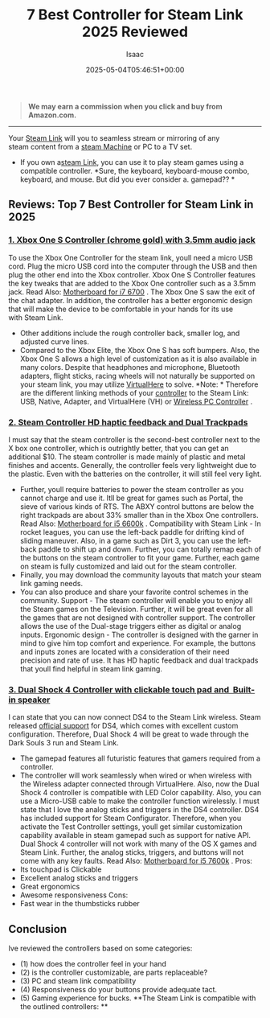 ﻿---
author: Isaac
layout: post
title: 7 Best Controller for Steam Link 2025 Reviewed
date: '2025-05-04T05:46:51+00:00'
categories:
- Controllers
tags: []
slug: /best-controller-for-steam-link/
lastmod: 2025-05-07T12:21:23+03:00
---
> **We may earn a commission when you click and buy from Amazon.com.**
>

---
Your
[Steam Link](https://www.amazon.com/dp/B016XBGWAQ/?tag=p-policy-20)
will you to seamless stream or mirroring of any steam content from a
[steam Machine](https://en.wikipedia.org/wiki/Steam_Machine_(hardware_platform))
or PC to a TV set.
- If you own a[steam Link](https://www.amazon.com/dp/B016XBGWAQ/?tag=p-policy-20), you can use it to play steam games using a compatible controller.
*Sure, the keyboard, keyboard-mouse combo, keyboard, and mouse. But did you ever consider a. gamepad?? *
## Reviews: Top 7 Best Controller for Steam Link in 2025
### [1. Xbox One S Controller (chrome gold) with 3.5mm audio jack](https://www.amazon.com/dp/B076589BVQ/?tag=p-policy-20)
To use the Xbox One Controller for the steam link, youll need a micro USB cord.
Plug the micro USB cord into the computer through the USB and then plug the other end into the Xbox controller.
Xbox One S Controller features the key tweaks that are added to the Xbox One controller such as a 3.5mm jack. Read Also:
[Motherboard for i7 6700](https://pestpolicy.com/best-motherboard-for-i7-6700/)
.
The Xbox One S saw the exit of the chat adapter. In addition, the controller has a better ergonomic design that will make the device to be comfortable in your hands for its use with Steam Link.
- Other additions include the rough controller back, smaller log, and adjusted curve lines.
- Compared to the Xbox Elite, the Xbox One S has soft bumpers. Also, the Xbox One S allows a high level of customization as it is also available in many colors.
Despite that headphones and microphone, Bluetooth adapters, flight sticks, racing wheels will not naturally be supported on your steam link, you may utilize
[VirtualHere](http://store.steampowered.com/app/440520/)
to solve.
*Note: *
Therefore are the different linking methods of your
[controller](https://safetomatic.com)
to the Steam Link: USB, Native, Adapter, and VirtualHere (VH) or
[Wireless PC Controller](https://pestpolicy.com/best-wireless-pc-controller/)
.
### [2. Steam Controller HD haptic feedback and Dual Trackpads](https://www.amazon.com/dp/B016KBVBCS/?tag=p-policy-20)
I must say that the steam controller is the second-best controller next to the X box one controller, which is outrightly better, that you can get an additional $10.
The steam controller is made mainly of plastic and metal finishes and accents.
Generally, the controller feels very lightweight due to the plastic. Even with the batteries on the controller, it will still feel very light.
- Further, youll require batteries to power the steam controller as you cannot charge and use it.
Itll be great for games such as Portal, the sieve of various kinds of RTS.
The ABXY control buttons are below the right trackpads are about 33% smaller than in the Xbox One controllers. Read Also:
[Motherboard for i5 6600k](https://pestpolicy.com/best-motherboard-for-i5-6600k/)
.
Compatibility with Steam Link - In rocket leagues, you can use the left-back paddle for drifting kind of sliding maneuver. Also, in a game such as Dirt 3, you can use the left-back paddle to shift up and down.
Further, you can totally remap each of the buttons on the steam controller to fit your game. Further, each game on steam is fully customized and laid out for the steam controller.
- Finally, you may download the community layouts that match your steam link gaming needs.
- You can also produce and share your favorite control schemes in the community.
Support - The steam controller will enable you to enjoy all the Steam games on the Television. Further, it will be great even for all the games that are not designed with controller support.
The controller allows the use of the Dual-stage triggers either as digital or analog inputs. Ergonomic design - The controller is designed with the garner in mind to give him top comfort and experience.
For example, the buttons and inputs zones are located with a consideration of their need precision and rate of use.
It has HD haptic feedback and dual trackpads that youll find helpful in steam link gaming.
### [3. Dual Shock 4 Controller with clickable touch pad and  Built-in speaker](https://www.amazon.com/dp/B01M6CV5IF/?tag=p-policy-20)
I can state that you can now connect DS4 to the Steam Link wireless. Steam released
[official support](http://store.steampowered.com/news/26185/)
for DS4, which comes with excellent custom configuration.
Therefore, Dual Shock 4 will be great to wade through the Dark Souls 3 run and Steam Link.
- The gamepad features all futuristic features that gamers required from a controller.
- The controller will work seamlessly when wired or when wireless with the Wireless adapter connected through VirtualHere.
Also, now the Dual Shock 4 controller is compatible with LED Color capability.
Also, you can use a Micro-USB cable to make the controller function wirelessly. I must state that I love the analog sticks and triggers in the DS4 controller.
DS4 has included support for Steam Configurator. Therefore, when you activate the Test Controller settings, youll get similar customization capability available in steam gamepad such as support for native API.
Dual Shock 4 controller will not work with many of the OS X games and Steam Link. Further, the analog sticks, triggers, and buttons will not come with any key faults. Read Also:
[Motherboard for i5 7600k](https://pestpolicy.com/best-motherboard-for-i5-7600k/)
.
Pros:
- Its touchpad is Clickable
- Excellent analog sticks and triggers
- Great ergonomics
- Awesome responsiveness
Cons:
- Fast wear in the thumbsticks rubber

## Conclusion
Ive reviewed the controllers based on some categories:
- (1) how does the controller feel in your hand
- (2) is the controller customizable, are parts replaceable?
- (3) PC and steam link compatibility
- (4) Responsiveness  do your buttons provide adequate tact.
- (5) Gaming experience for bucks.
**The Steam Link is compatible with the outlined controllers: **